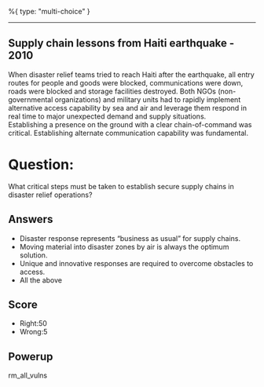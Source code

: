 %{
 type: "multi-choice"
}

---
## Supply chain lessons from Haiti earthquake - 2010
When disaster relief teams tried to reach Haiti after the earthquake,
all entry routes for people and goods were blocked,
communications were down, roads were blocked and storage facilities destroyed.
Both NGOs (non-governmental organizations) and military units had to rapidly
implement alternative access capability by sea and air and leverage them
respond in real time to major unexpected demand and supply situations.  
Establishing a presence on the ground with a
clear chain-of-command was critical.
Establishing alternate communication capability was fundamental.

# Question:
What critical steps must be taken to establish secure supply chains in
disaster relief operations?

## Answers
- Disaster response represents “business as usual” for supply chains.
-	Moving material into disaster zones by air is always the optimum solution.
-	Unique and innovative responses are required to overcome obstacles to access.
-	All the above

## Score
- Right:50
- Wrong:5

## Powerup
rm_all_vulns

